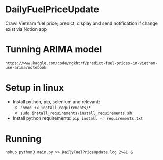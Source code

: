 # DailyFuelPriceUpdate
Crawl Vietnam fuel price; predict, display and send notification if change exist via Notion app

# Tunning ARIMA model
`https://www.kaggle.com/code/ngkhtrf/predict-fuel-prices-in-vietnam-use-arima/notebook`

# Setup in linux
- Install python, pip, selenium and relevant:
  - `chmod +x install_requirements/*`
  - `sudo install_requirements\install_requirements.sh`
- Install python requirements: `pip install -r requirements.txt`

# Running
`nohup python3 main.py >> DailyFuelPriceUpdate.log 2>&1 &`

